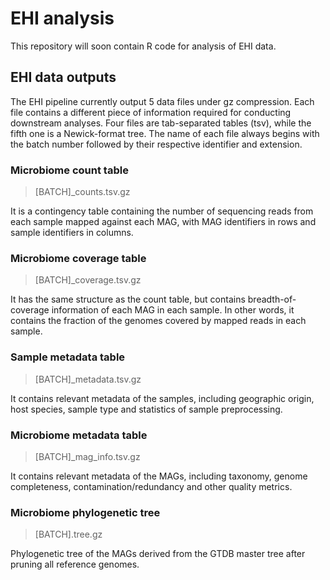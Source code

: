# EHI analysis
This repository will soon contain R code for analysis of EHI data.

## EHI data outputs
The EHI pipeline currently output 5 data files under gz compression. Each file contains a different piece of information required for conducting downstream analyses. Four files are tab-separated tables (tsv), while the fifth one is a Newick-format tree.  The name of each file always begins with the batch number followed by their respective identifier and extension.

### Microbiome count table
> [BATCH]_counts.tsv.gz

It is a contingency table containing the number of sequencing reads from each sample mapped against each MAG, with MAG identifiers in rows and sample identifiers in columns.

### Microbiome coverage table
> [BATCH]_coverage.tsv.gz

It has the same structure as the count table, but contains breadth-of-coverage information of each MAG in each sample. In other words, it contains the fraction of the genomes covered by mapped reads in each sample.

### Sample metadata table
> [BATCH]_metadata.tsv.gz

It contains relevant metadata of the samples, including geographic origin, host species, sample type and statistics of sample preprocessing.

### Microbiome metadata table
> [BATCH]_mag_info.tsv.gz

It contains relevant metadata of the MAGs, including taxonomy, genome completeness, contamination/redundancy and other quality metrics.

### Microbiome phylogenetic tree
> [BATCH].tree.gz

Phylogenetic tree of the MAGs derived from the GTDB master tree after pruning all reference genomes.
